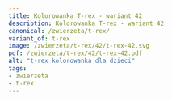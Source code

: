 ```yaml
---
title: Kolorowanka T-rex - wariant 42
description: Kolorowanka T-rex - wariant 42
canonical: /zwierzeta/t-rex/
variant_of: t-rex
image: /zwierzeta/t-rex/42/t-rex-42.svg
pdf: /zwierzeta/t-rex/42/t-rex-42.pdf
alt: "t-rex kolorowanka dla dzieci"
tags:
- zwierzeta
- t-rex
---
```

